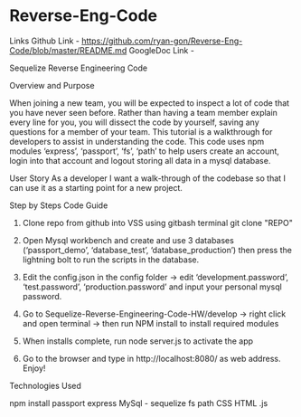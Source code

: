 # Reverse-Eng-Code

Links
Github Link - https://github.com/ryan-gon/Reverse-Eng-Code/blob/master/README.md
GoogleDoc Link - 


Sequelize Reverse Engineering Code

Overview and Purpose

When joining a new team, you will be expected to inspect a lot of code that you have never seen before. Rather than having a team member explain every line for you, you will dissect the code by yourself, saving any questions for a member of your team.
This tutorial is a walkthrough for developers to assist in understanding the code.
This code uses npm modules ‘express’, ‘passport’, ‘fs’, ‘path’ to help users create an account, login into that account and logout storing all data in a mysql database.


User Story
As a developer I want a walk-through of the codebase so that I can use it as a starting point for a new project.


Step by Steps Code Guide

1. Clone repo from github into VSS using gitbash terminal git clone "REPO"

2. Open Mysql workbench and create and use 3 databases (‘passport_demo’, ‘database_test’, ‘database_production’) then press the lightning bolt to run the scripts in the database.

3. Edit the config.json in the config folder → edit ‘development.password’, ‘test.password’, ‘production.password’ and input your personal mysql password.

4. Go to Sequelize-Reverse-Engineering-Code-HW/develop → right click and open terminal → then run NPM install to install required modules

5. When installs complete, run node server.js to activate the app

6. Go to the browser and type in http://localhost:8080/ as web address. Enjoy!


Technologies Used

 npm install 
 passport
 express 
 MySql - sequelize
 fs
 path
 CSS 
 HTML 
 .js
 
 
